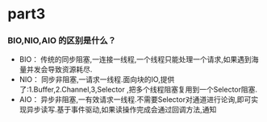 # part3

### BIO,NIO,AIO 的区别是什么？

* BIO：
    传统的同步阻塞,一连接一线程,一个线程只能处理一个请求,如果遇到海量并发会导致资源耗尽.
* NIO：
    同步非阻塞,一请求一线程.面向块的IO,提供了:1.Buffer,2.Channel,3,Selector ,把多个线程阻塞复用到一个Selector阻塞.
* AIO：
    异步非阻塞,一有效请求一线程.不需要Selector对通道进行论询,即可实现异步读写.基于事件驱动,如果读操作完成会通过回调方法,通知
